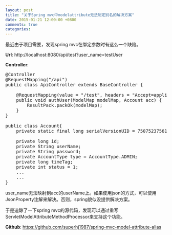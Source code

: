 ```yaml
---
layout: post
title: "关于Spring mvc中modelattribute无法制定别名的解决方案"
date: 2015-01-21 12:00:00 +0800
comments: true
categories: 
---
```


最近由于项目需要，发现spring mvc在绑定参数时有这么一个缺陷。
  
**Url**: http://localhost:8080/api/test?user_name=testUser  

**Controller**:   
<pre>
@Controller
@RequestMapping("/api")
public class ApiController extends BaseController {

    @RequestMapping(value = "/test", headers = "Accept=application/json")
    public void authUser(ModelMap modelMap, Account acc) {
        ResultPack.packOk(modelMap);
    }
}

public class Account{
    private static final long serialVersionUID = 750752375611621980L;

    private long id;
    private String userName;
    private String password;
    private AccountType type = AccountType.ADMIN;
    private long timeTag;
    private int status = 1;
    ...
    ...
}
</pre>

user_name无法映射到acc的userName上。如果使用json的方式，可以使用JsonProperty注解来解决。否则，spring貌似没提供解决方案。

于是追踪了一下spring mvc的源代码，发现可以通过重写ServletModelAttributeMethodProcessor来支持这个功能。  

**Github**:  https://github.com/superhj1987/spring-mvc-model-attribute-alias